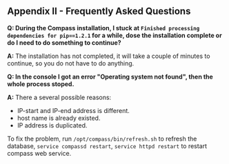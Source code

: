 <h2 id="appendix2">Appendix II - Frequently Asked Questions</h2>



**Q: During the Compass installation, I stuck at `Finished processing dependencies for pip==1.2.1` for a while, dose the installation complete or do I need to do something to continue?**

**A:** The installation has not completed, it will take a couple of minutes to continue, so you do not have to do anything.

**Q: In the console I got an error "Operating system not found", then the whole process stoped.**

**A:** There a several possible reasons:
 * IP-start and IP-end address is different.
 * host name is already existed.
 * IP address is duplicated.


To fix the problem, run `/opt/compass/bin/refresh.sh` to refresh the database, `service compassd restart`, `service httpd restart` to restart compass web service.
 
